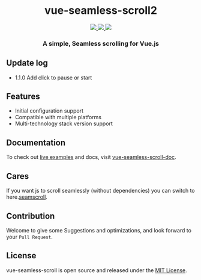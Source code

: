 <h1 align="center">vue-seamless-scroll2</h1>


<p align="center">
<a href="https://www.npmjs.com/package/vue-seamless-scroll">
    <img src="https://img.shields.io/npm/v/vue-seamless-scroll.svg"/>
    <img src="https://img.shields.io/npm/dm/vue-seamless-scroll.svg"/>
</a>

<a href="https://chenxuan0000.github.io/vue-seamless-scroll/zh/">
    <img src="https://img.shields.io/github/stars/chenxuan0000/vue-seamless-scroll.svg"/>
</a>
</a>

<h3 align="center">A simple, Seamless scrolling for Vue.js</h3>

## Update log
  * 1.1.0
  Add click to pause or start

## Features

* Initial configuration support
* Compatible with multiple platforms
* Multi-technology stack version support

## Documentation
To check out [live examples](https://chenxuan0000.github.io/vue-seamless-scroll/guide/01-basic.html) and docs, visit [vue-seamless-scroll-doc](https://chenxuan0000.github.io/vue-seamless-scroll/).

## Cares
If you want js to scroll seamlessly (without dependencies) you can switch to here.[seamscroll](https://github.com/chenxuan0000/seamless-scroll).

## Contribution
Welcome to give some Suggestions and optimizations, and look forward to your `Pull Request`.

## License
vue-seamless-scroll is open source and released under the [MIT License](LICENSE).